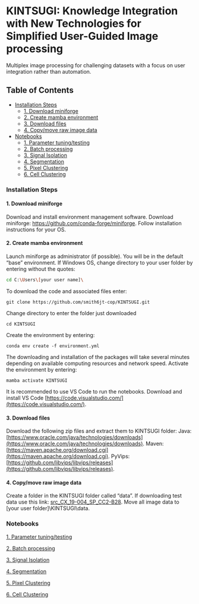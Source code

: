 # KINTSUGI: Knowledge Integration with New Technologies for Simplified User-Guided Image processing

Multiplex image processing for challenging datasets with a focus on user integration rather than automation.

<div>
  
## Table of Contents

  - [Installation Steps](#installation-steps)
    - [1. Download miniforge](#1-download-miniforge)
    - [2. Create mamba environment](#2-create-mamba-environment)
    - [3. Download files](#3-download-files)
    - [4. Copy/move raw image data](#4-copy/move-raw-image-data)
  - [Notebooks](#notebooks)
    - [1. Parameter tuning/testing](#1-parameter-tuning/testing)
    - [2. Batch processing](#2-batch-processing)
    - [3. Signal Isolation](#3-signal-isolation)
    - [4. Segmentation](#4-segmentation)
    - [5. Pixel Clustering](#5-pixel-clustering)
    - [6. Cell Clustering](#5-cell-clustering)

### Installation Steps

#### 1. Download miniforge 
Download and install environment management software.
Download miniforge: https://github.com/conda-forge/miniforge.
Follow installation instructions for your OS.

#### 2. Create mamba environment
Launch miniforge as administrator (if possible). 
You will be in the default “base” environment.
If Windows OS, change directory to your user folder by entering without the quotes: 
```sh
cd C:\Users\[your user name]\
```
To download the code and associated files enter: 
```
git clone https://github.com/smith6jt-cop/KINTSUGI.git
```
Change directory to enter the folder just downloaded 
```
cd KINTSUGI
```
Create the environment by entering:
```
conda env create -f environment.yml
```
The downloading and installation of the packages will take several minutes depending on available computing resources and network speed.
Activate the environment by entering:
```
mamba activate KINTSUGI
```
It is recommended to use VS Code to run the notebooks. Download and install VS Code [https://code.visualstudio.com/](https://code.visualstudio.com/).

#### 3. Download files
Download the following zip files and extract them to KINTSUGI folder:
Java: [https://www.oracle.com/java/technologies/downloads](https://www.oracle.com/java/technologies/downloads).
Maven: [https://maven.apache.org/download.cgi](https://maven.apache.org/download.cgi).
PyVips: [https://github.com/libvips/libvips/releases](https://github.com/libvips/libvips/releases).

#### 4. Copy/move raw image data
Create a folder in the KINTSUGI folder called “data”.
If downloading test data use this link: [src_CX_19-004_SP_CC2-B28](https://uflorida-my.sharepoint.com/:f:/g/personal/smith6jt_ufl_edu1/Er5ui-wFA6BNnmgj9N1hPAsBYQaiKfSQa2do_lUMhQdaGg?e=5Uny95).
Move all image data to [your user folder]\KINTSUGI\data.


<div>


### Notebooks
[1. Parameter tuning/testing](notebooks/1_Single_Channel_Eval.ipynb) 

[2. Batch processing](notebooks/2_Cycle_Processing.ipynb) 

[3. Signal Isolation](notebooks/3_Signal_Isolation.ipynb)

[4. Segmentation](notebooks/4_Segmentation.ipynb)

[5. Pixel Clustering](notebooks/5_Cluster_Pixels.ipynb)

[6. Cell Clustering](notebooks/6_Cluster_Cells.ipynbb)
